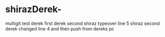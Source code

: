 # shirazDerek-
multigit test
derek first
derek second
shiraz typeover line 5
shiraz second
derek changed line 4  and then push from dereks pc 
